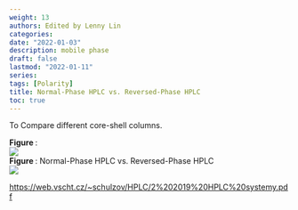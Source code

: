 ```yaml
---
weight: 13
authors: Edited by Lenny Lin
categories: 
date: "2022-01-03"
description: mobile phase
draft: false
lastmod: "2022-01-11"
series: 
tags: [Polarity]
title: Normal-Phase HPLC vs. Reversed-Phase HPLC
toc: true
---
```


To Compare different core-shell columns.

<!--more-->

<figcaption><b>Figure </b>: </figcaption>
<img src = "/docs/images/"/>

<figcaption><b>Figure </b>: Normal-Phase HPLC vs. Reversed-Phase HPLC</figcaption>
<img src = "/docs/images/Screenshot 2022-01-11 051034.png"/>

https://web.vscht.cz/~schulzov/HPLC/2%202019%20HPLC%20systemy.pdf
